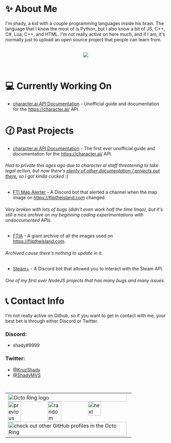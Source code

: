 # ✨ About Me

I'm shady, a kid with a couple programming languages inside his brain. The language that I know the most of is Python, but I also know a bit of JS, C++, C#, Lua, C++, and HTML. I'm not really active on here much, and if I am, it's normally just to upload an open source project that people can learn from.

<p align="center">
  <br>
  <img src="https://github-readme-stats.vercel.app/api?username=u4pak&count_private=true&show_icons=true&theme=radical" />
</p>
<br>

# 💻 Currently Working On
- [character.ai API Documentation](https://github.com/u4pak/characterai-api) - Unofficial guide and documentation for the https://character.ai/ API.

# 🕜 Past Projects
- [character.ai API Documentation](https://github.com/u4pak/characterai-api) - The first ever unofficial guide and documentation for the https://character.ai/ API.

###### Had to private this ages ago due to character.ai staff threatening to take legal action, but now there's [plenty of other documentation / projects out there](https://github.com/drizzle-mizzle/CharacterAI-Discord-Bot), so I got kinda cucked :(

- [FTI Map Alerter](https://github.com/u4pak/fti-map-alert) - A Discord bot that alerted a channel when the map image on https://fliptheisland.com changed.

###### Very broken with lots of bugs (didn't even work half the time lmao), but it's still a nice archive on my beginning coding experimentations with undoccumented APIs.

- [FTIA](https://github.com/u4pak/ftia) - A giant archive of all the images used on https://fliptheisland.com.

###### Archived cause there's nothing to update in it.

- [Steam+](https://github.com/u4pak/steam-plus) - A Discord bot that allowed you to interact with the Steam API.

###### One of my first ever NodeJS projects that has many bugs and many issues.

# 📞 Contact Info

I'm not really active on Github, so if you want to get in contact with me, your best bet is through either Discord or Twitter.

### Discord:
- shady#9999

### Twitter:
- [@KruzShady](https://twitter.com/kruzshady)
- [@ShadyMVS](https://twitter.com/shadymvs)

<br>
<table><tbody><tr><td><a href="https://octo-ring.com/"><img src="https://octo-ring.com/static/img/widget/top.png" width="99%" alt="Octo Ring logo" align="top"></a><br><a href="https://octo-ring.com/p/u4pak/prev"><img src="https://octo-ring.com/static/img/widget/prev.png" width="33%" alt="previous" align="top" title="previous profile"></a><a href="https://octo-ring.com/p/u4pak/random"><img src="https://octo-ring.com/static/img/widget/random.png" width="33%" alt="random" align="top" title="random profile"></a><a href="https://octo-ring.com/p/u4pak/next"><img src="https://octo-ring.com/static/img/widget/next.png" width="33%" alt="next" align="top" title="next profile"></a><br><a href="https://octo-ring.com/"><img src="https://octo-ring.com/static/img/widget/bottom.png" width="99%" alt="check out other GitHub profiles in the Octo Ring" align="top"></a></td></tr></tbody></table>
